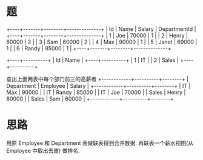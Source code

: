 # 题
+----+-------+--------+--------------+
| Id | Name  | Salary | DepartmentId |
+----+-------+--------+--------------+
| 1  | Joe   | 70000  | 1            |
| 2  | Henry | 80000  | 2            |
| 3  | Sam   | 60000  | 2            |
| 4  | Max   | 90000  | 1            |
| 5  | Janet | 69000  | 1            |
| 6  | Randy | 85000  | 1            |
+----+-------+--------+--------------+

+----+----------+
| Id | Name     |
+----+----------+
| 1  | IT       |
| 2  | Sales    |
+----+----------+

查出上面两表中每个部门前三的高薪者
+------------+----------+--------+
| Department | Employee | Salary |
+------------+----------+--------+
| IT         | Max      | 90000  |
| IT         | Randy    | 85000  |
| IT         | Joe      | 70000  |
| Sales      | Henry    | 80000  |
| Sales      | Sam      | 60000  |
+------------+----------+--------+

# 思路
用原 Employee 和 Department 表做联表得到合并数据.
再联表一个薪水视图(从 Employee 中取出去重) 做排名.
